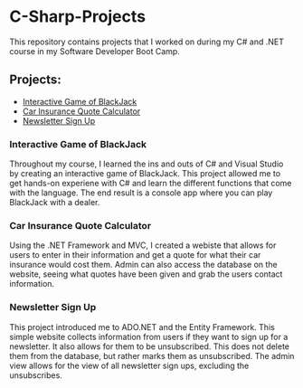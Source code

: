 # C-Sharp-Projects
This repository contains projects that I worked on during my C# and .NET course in my Software Developer Boot Camp. 

## Projects:
- [Interactive Game of BlackJack](https://github.com/mjh2493/C-Sharp-Projects/tree/main/Basic_C%23_Programs/TwentyOne)
- [Car Insurance Quote Calculator](https://github.com/mjh2493/C-Sharp-Projects/tree/main/Basic_C%23_Programs/CarInsurance)
- [Newsletter Sign Up](https://github.com/mjh2493/C-Sharp-Projects/tree/main/Basic_C%23_Programs/NewsletterAppMVC)

### Interactive Game of BlackJack
Throughout my course, I learned the ins and outs of C# and Visual Studio by creating an interactive game of BlackJack. This project allowed me to get hands-on experiene with C# and learn the different functions that come with the language. The end result is a console app where you can play BlackJack with a dealer. 

### Car Insurance Quote Calculator
Using the .NET Framework and MVC, I created a webiste that allows for users to enter in their information and get a quote for what their car insurance would cost them. Admin can also access the database on the website, seeing what quotes have been given and grab the users contact information.

### Newsletter Sign Up
This project introduced me to ADO.NET and the Entity Framework. This simple website collects information from users if they want to sign up for a newsletter. It also allows for them to be unsubscribed. This does not delete them from the database, but rather marks them as unsubscribed. The admin view allows for the view of all newsletter sign ups, excluding the unsubscribes.
